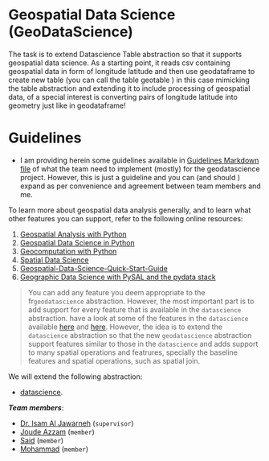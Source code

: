 # Geospatial Data Science (GeoDataScience)


The task is to extend Datascience Table abstraction so that it supports geospatial data science. 
As a starting point, it reads csv containing geospatial data in form of longitude latitude and then use geodataframe 
to create new table (you can call the table geotable ) in this case mimicking the table abstraction and extending it to include 
processing of geospatial data, of a special interest is converting pairs of longitude latitude into geometry just like in geodataframe!

# Guidelines

- I am providing herein some guidelines available in [Guidelines Markdown file](Guidelines.md) of what the team need to implement (mostly) for the geodatascience project. However, this is just a guideline and you can (and should ) expand as per convenience and agreement between team members and me.

To learn more about geospatial data analysis generally, and to learn what other features you can support, refer to the following online resources:
1. [Geospatial Analysis with Python](https://kodu.ut.ee/~kmoch/geopython2020/index.html)
2. [Geospatial Data Science in Python](https://zia207.github.io/geospatial-python.io/index.html)
3. [Geocomputation with Python](https://py.geocompx.org/)
4. [Spatial Data Science](https://r-spatial.org/book/)
5. [Geospatial-Data-Science-Quick-Start-Guide](https://github.com/PacktPublishing/Geospatial-Data-Science-Quick-Start-Guide)
6. [Geographic Data Science with PySAL and the pydata stack](https://darribas.org/gds_scipy16/)

> You can add any feature you deem appropriate to the fr`geodatascience` abstraction. However, the most important part is to add support for every feature that is available in the `datascience` abstraction.
have a look at some of the features in the `datascience` available [here](https://www.data8.org/datascience/) and [here](https://github.com/data-8/datascience). However, the idea is to extend the `datascience` abstraction so that the new `geodatascience` abstraction support features similar to those in the `datascience` and adds support to many spatial operations and featrures, specially the baseline features and spatial operations, such as spatial join.




We will extend the following abstraction:
- [datascience](https://github.com/data-8/datascience).

***Team members***:
- [Dr. Isam Al Jawarneh](https://isamaljawarneh.github.io/) (```supervisor```)
- [Joude Azzam]() (```member```)
- [Said]() (```member```) 
- [Mohammad]() (```member```) 


